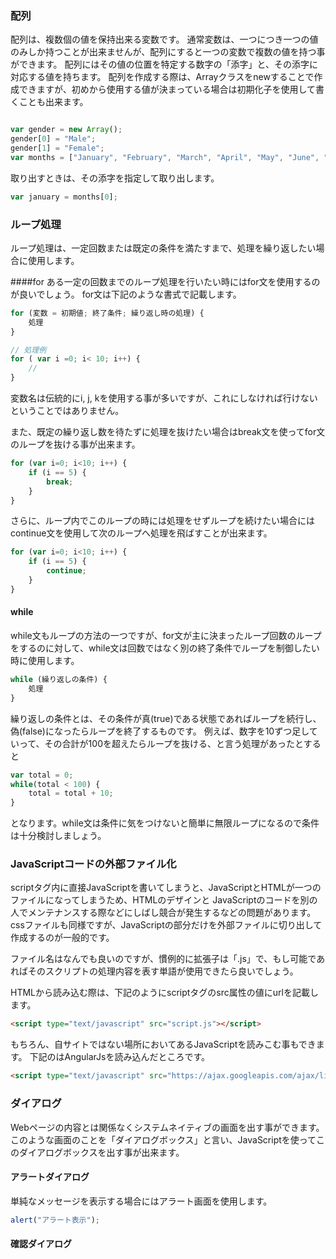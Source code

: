 ### 配列

配列は、複数個の値を保持出来る変数です。
通常変数は、一つにつき一つの値のみしか持つことが出来ませんが、配列にすると一つの変数で複数の値を持つ事ができます。
配列にはその値の位置を特定する数字の「添字」と、その添字に対応する値を持ちます。
配列を作成する際は、Arrayクラスをnewすることで作成できますが、初めから使用する値が決まっている場合は初期化子を使用して書くことも出来ます。

```javascript

var gender = new Array();
gender[0] = "Male";
gender[1] = "Female";
var months = ["January", "February", "March", "April", "May", "June", "July", "August", "September", "October", "November", "December"]; // これでも作成できる

```

取り出すときは、その添字を指定して取り出します。

```javascript
var january = months[0];
```

### ループ処理
ループ処理は、一定回数または既定の条件を満たすまで、処理を繰り返したい場合に使用します。

####for
ある一定の回数までのループ処理を行いたい時にはfor文を使用するのが良いでしょう。
for文は下記のような書式で記載します。

```javascript
for (変数 = 初期値; 終了条件; 繰り返し時の処理) {
	処理
}

// 処理例
for ( var i =0; i< 10; i++) {
	//
}
```

変数名は伝統的にi, j, kを使用する事が多いですが、これにしなければ行けないということではありません。

また、既定の繰り返し数を待たずに処理を抜けたい場合はbreak文を使ってfor文のループを抜ける事が出来ます。

```javascript
for (var i=0; i<10; i++) {
	if (i == 5) {
		break;
	}
}
```

さらに、ループ内でこのループの時には処理をせずループを続けたい場合にはcontinue文を使用して次のループへ処理を飛ばすことが出来ます。

```javascript
for (var i=0; i<10; i++) {
	if (i == 5) {
		continue;
	}
}
```
#### while
while文もループの方法の一つですが、for文が主に決まったループ回数のループをするのに対して、while文は回数ではなく別の終了条件でループを制御したい時に使用します。

```javascript
while (繰り返しの条件) {
	処理
}
```

繰り返しの条件とは、その条件が真(true)である状態であればループを続行し、偽(false)になったらループを終了するものです。
例えば、数字を10ずつ足していって、その合計が100を超えたらループを抜ける、と言う処理があったとすると

```javascript
var total = 0;
while(total < 100) {
	total = total + 10;
}
```

となります。while文は条件に気をつけないと簡単に無限ループになるので条件は十分検討しましょう。

### JavaScriptコードの外部ファイル化
scriptタグ内に直接JavaScriptを書いてしまうと、JavaScriptとHTMLが一つのファイルになってしまうため、HTMLのデザインと
JavaScriptのコードを別の人でメンテナンスする際などにしばし競合が発生するなどの問題があります。
cssファイルも同様ですが、JavaScriptの部分だけを外部ファイルに切り出して作成するのが一般的です。

ファイル名はなんでも良いのですが、慣例的に拡張子は「.js」で、もし可能であればそのスクリプトの処理内容を表す単語が使用できたら良いでしょう。

HTMLから読み込む際は、下記のようにscriptタグのsrc属性の値にurlを記載します。

```html
<script type="text/javascript" src="script.js"></script>
```

もちろん、自サイトではない場所においてあるJavaScriptを読みこむ事もできます。
下記のはAngularJsを読み込んだところです。

```html
<script type="text/javascript" src="https://ajax.googleapis.com/ajax/libs/angularjs/1.4.9/angular.min.js"></script>
```

### ダイアログ
Webページの内容とは関係なくシステムネイティブの画面を出す事ができます。
このような画面のことを「ダイアログボックス」と言い、JavaScriptを使ってこのダイアログボックスを出す事が出来ます。

#### アラートダイアログ
単純なメッセージを表示する場合にはアラート画面を使用します。

```javascript
alert("アラート表示");
```

#### 確認ダイアログ


